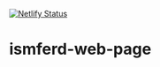 [![Netlify Status](https://api.netlify.com/api/v1/badges/726a90c9-0455-48e6-9fc1-75491ae69d66/deploy-status)](https://app.netlify.com/sites/elastic-joliot-7bb505/deploys)

# ismferd-web-page
